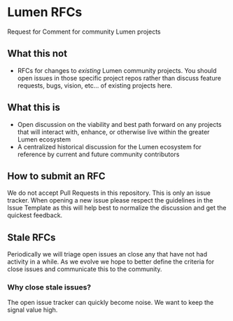 # Lumen RFCs

Request for Comment for community Lumen projects

## What this not

* RFCs for changes to *existing* Lumen community projects. You should open issues in those specific project repos rather than discuss feature requests, bugs, vision, etc... of existing projects here.

## What this is

* Open discussion on the viability and best path forward on any projects that will interact with, enhance, or otherwise live within the greater Lumen ecosystem
* A centralized historical discussion for the Lumen ecosystem for reference by current and future community contributors

## How to submit an RFC

We do not accept Pull Requests in this repository. This is only an issue tracker. When opening a new issue please respect the guidelines in the Issue Template as this will help best to normalize the discussion and get the quickest feedback.

## Stale RFCs

Periodically we will triage open issues an close any that have not had activity in a while. As we evolve we hope to better define the criteria for close issues and communicate this to the community.

### Why close stale issues?

The open issue tracker can quickly become noise. We want to keep the signal value high.
